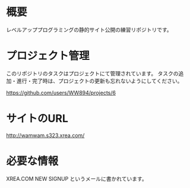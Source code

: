 # 概要
レベルアッププログラミングの静的サイト公開の練習リポジトリです。

# プロジェクト管理

このリポジトリのタスクはプロジェクトにて管理されています。
タスクの追加・進行・完了時は、プロジェクトの更新も忘れないようにしてください。

https://github.com/users/WW894/projects/6

# サイトのURL

http://wamwam.s323.xrea.com/

# 必要な情報
XREA.COM NEW SIGNUP というメールに書かれています。
